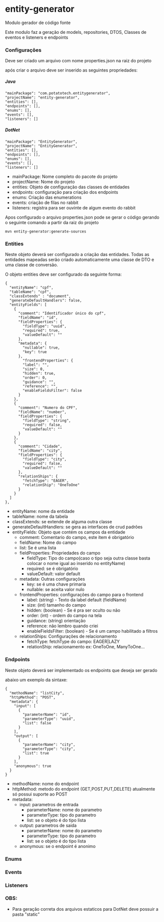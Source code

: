 # entity-generator


Modulo gerador de código fonte

Este modulo faz a geração de models, repositories, DTOS, Classes de eventos e listeners e endpoints 


### Configurações

Deve ser criado um arquivo com nome properties.json na raiz do projeto

após criar o arquivo deve ser inserido as seguintes propriedades:

##### Java

    "mainPackage": "com.potatotech.entitygenerator",  
    "projectName": "entity-generator",
    "entities": [],
    "endpoints": [],
    "enums": [],
    "events": [],
    "listeners": []

##### DotNet

    "mainPackage": "EntityGenerator",  
    "projectName": "EntityGenerator",
    "entities": [],
    "endpoints": [],
    "enums": [],
    "events": [],
    "listeners": []


* mainPackage: Nome completo do pacote do projeto
* projectName: Nome do projeto
* entities: Objeto de configuração das classes de entidades
* endpoints: configuração para criação dos endpoints
* enums: Criação das enumerations
* events: criação de filas no rabbit
* listeners: registra para ser ouvinte de algum evento do rabbit

Apos configurado o arquivo properties.json pode se gerar o código gerando o seguinte comando a partir da raiz do projeto

  `mvn entity-generator:generate-sources`

### Entities

Neste objeto deverá ser configurado a criação das entidades.
Todas as entidades mapeadas serão criado automaticamente uma classe de DTO e uma classe de conversão.

O objeto entities deve ser configurado da seguinte forma:

    {
      "entityName": "cpf",
      "tableName": "cpf",
      "classExtends" : "document",
      "generateDefaultHandlers": false,
      "entityFields": [
        {
          "comment": "Identificador único do cpf",
          "fieldName": "id",
          "fieldProperties": {
            "fieldType": "uuid",
            "required": true,
            "valueDefault": ""
          },
          "metadata": {
            "nullable": true,
            "key": true
          },
	        "frontendProperties": {
            "label": "",
            "size": 0,
            "hidden": true,
            "order": 0,
            "guidance": "",
            "reference": "",
            "enableFieldsFilter": false
          }
        },
        {
          "comment": "Numero do CPF",
          "fieldName": "number",
          "fieldProperties": {
            "fieldType": "string",
            "required": false,
            "valueDefault": ""
          }
        },
        {
          "comment": "Cidade",
          "fieldName": "city",
          "fieldProperties": {
            "fieldType": "city",
            "required": false,
            "valueDefault": ""
          },
          "relationShips": {
            "fetchType": "EAGER",
            "relationShip": "OneToOne"
          }
        }
      ]
    },

* entityName: nome da entidade
* tableName: nome da tabela
* classExtends: se extende de alguma outra classe
* generateDefaultHandlers: se gera as interfaces de crud padrões
* entityFields: Objeto que contém os campos da entidade
  * comment: Comentario do campo, este item é obrigatório
  * fieldName: Nome do campo
  * list: Se é uma lista
  * fieldProperties: Propriedades do campo
    * fieldType: Tipo do campo(caso o tipo seja outra classe basta colocar o nome igual ao inserido no entityName)
    * required: se é obrigatório
    * valueDefault: valor default
  * metadata: Outras configurações
    * key: se é uma chave primaria
    * nullable: se aceita valor nulo
  * frontendProperties: configurações do campo para o frontend
    * label: (string) - Texto da label default (fieldName)
    * size: (int) tamanho do campo
    * hidden: (boolean) - Se é pra ser oculto ou não
    * order: (int) - ordem do campo na tela
    * guidance: (string) orientação 
    * reference: não lembro quando criei
    * enableFieldsFilter: (boolean) - Se é um campo habilitado a filtros
  * relationShips: Configurações de relacionamento
    * fetchType: fetchType do campo: EAGER|LAZY
    * relationShip: relacionamento ex: OneToOne, ManyToOne...

### Endpoints

Neste objeto deverá ser implementado os endpoints que deseja ser gerado

abaixo um exemplo da sintaxe:

    {
      "methodName": "listCity",
      "httpMethod": "POST",
      "metadata": {
        "input": [
          {
            "parameterName": "id",
            "parameterType": "uuid",
            "list": false
          }
        ],
        "output": [
          {
            "parameterName": "city",
            "parameterType": "city",
            "list": true
          }
        ],
        "anonymous": true
      }
    }

* methodName: nome do endpoint
* httpMethod: metodo do endpoint (GET,POST,PUT,DELETE) atualmente só possui suporte ao POST
* metadata:
  * input: parametros de entrada
    * parameterName: nome do parametro
    * parameterType: tipo do parametro
    * list: se o objeto é do tipo lista
  * output: parametros de saida
    * parameterName: nome do parametro
    * parameterType: tipo do parametro
    * list: se o objeto é do tipo lista
  * anonymous: se o endpoint é anonimo

### Enums


### Events


### Listeners

### OBS:
  * Para geração correta dos arquivos estaticos para DotNet deve possuir a pasta "static"